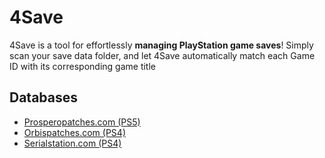 # 4Save

4Save is a tool for effortlessly **managing PlayStation game saves**! Simply scan your save data folder, and let 4Save automatically match each Game ID with its corresponding game title

## Databases

* [Prosperopatches.com (PS5)](https://prosperopatches.com/)
* [Orbispatches.com (PS4)](https://orbispatches.com/)
* [Serialstation.com (PS4)](https://serialstation.com/)
